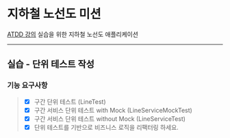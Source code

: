 # 지하철 노선도 미션
[ATDD 강의](https://edu.nextstep.camp/c/R89PYi5H) 실습을 위한 지하철 노선도 애플리케이션

---

## 실습 - 단위 테스트 작성

### 기능 요구사항
> - [x] 구간 단위 테스트 (LineTest)
> - [x] 구간 서비스 단위 테스트 with Mock (LineServiceMockTest)
> - [x] 구간 서비스 단위 테스트 without Mock (LineServiceTest)
> - [x] 단위 테스트를 기반으로 비즈니스 로직을 리팩터링 하세요.